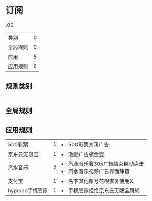 # 订阅

v20

|||
| - |:-:|
|类别|0|
|全局规则|0|
|应用|5|
|应用规则|6|

## 规则类别

|||
| - |:-:|


## 全局规则



## 应用规则

||||
| - |:-:|-|
|500彩票|1|<li>500彩票关闭广告|
|京东云无限宝|1|<li>激励广告领金豆|
|汽水音乐|2|<li>汽水音乐看30s广告结束自动点击<li>汽水音乐视频广告界面静音|
|支付宝|1|<li>名下其他账号花呗恢复使用X|
|hyperos手机管家|1|<li>手机管家拒绝京东云无限宝跳转|
